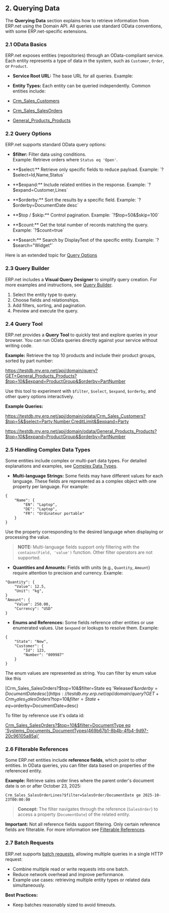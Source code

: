 ## 2. Querying Data

The **Querying Data** section explains how to retrieve information from ERP.net using the Domain API. All queries use standard OData conventions, with some ERP.net-specific extensions.

### 2.1 OData Basics

ERP.net exposes entities (repositories) through an OData-compliant service. Each entity represents a type of data in the system, such as `Customer`, `Order`, or `Product`.

- **Service Root URL:** The base URL for all queries. Example:  

- **Entity Types:** Each entity can be queried independently. Common entities include:
- [Crm_Sales_Customers](https://docs.erp.net/model/entities/Crm.Sales.Customers.html)
- [Crm_Sales_SalesOrders](https://docs.erp.net/model/entities/Crm.Sales.SalesOrders.html)
- [General_Products_Products](https://docs.erp.net/model/entities/General.Products.Products.html)

### 2.2 Query Options

ERP.net supports standard OData query options:

- **$filter:** Filter data using conditions.  
Example: Retrieve orders where `Status eq 'Open'`.

- **$select:** Retrieve only specific fields to reduce payload.  
Example: `?$select=Id,Name,Status`

- **$expand:** Include related entities in the response.  
Example: `?$expand=Customer,Lines`

- **$orderby:** Sort the results by a specific field.  
Example: `?$orderby=DocumentDate desc`

- **$top / $skip:** Control pagination.  
Example: `?$top=50&$skip=100`

- **$count:** Get the total number of records matching the query.  
Example: `?$count=true`

- **$search:** Search by DisplayText of the specific entity.  
Example: `?$search="Widget"`

Here is an extended topic for [Query Options](query-options/index.md)



### 2.3 Query Builder

ERP.net includes a **Visual Query Designer** to simplify query creation. For more examples and instructions, see [Query Builder](query-builder.md).

1. Select the entity type to query.  
2. Choose fields and relationships.  
3. Add filters, sorting, and pagination.  
4. Preview and execute the query.

### 2.4 Query Tool

ERP.net provides a **Query Tool** to quickly test and explore queries in your browser. You can run OData queries directly against your service without writing code.  

**Example:** Retrieve the top 10 products and include their product groups, sorted by part number:  

https://testdb.my.erp.net/api/domain/query?GET+General_Products_Products?$top=10&$expand=ProductGroup&$orderby=PartNumber

Use this tool to experiment with `$filter`, `$select`, `$expand`, `$orderby`, and other query options interactively.


**Example Queries:**

https://testdb.my.erp.net/api/domain/odata/Crm_Sales_Customers?$top=5&$select=Party,Number,CreditLimit&$expand=Party

https://testdb.my.erp.net/api/domain/odata/General_Products_Products?$top=10&$expand=ProductGroup&$orderby=PartNumber

### 2.5 Handling Complex Data Types

Some entities include complex or multi-part data types. For detailed explanations and examples, see [Complex Data Types](../complex-types/index.md).

- **Multi-language Strings:** Some fields may have different values for each language. These fields are represented as a complex object with one property per language. For example:  

```
{
    "Name": {
        "EN": "Laptop",
        "DE": "Laptop",
        "FR": "Ordinateur portable"
    }
}
```

Use the property corresponding to the desired language when displaying or processing the value.

> **NOTE:** Multi-language fields support only filtering with the `contains(Field, 'value')` function. Other filter operators are not supported.


- **Quantities and Amounts:** Fields with units (e.g., `Quantity`, `Amount`) require attention to precision and currency. Example:

```
"Quantity": {
    "Value": 12.5,
    "Unit": "kg",
}
"Amount": {
    "Value": 250.00,
    "Currency": "USD"
}
```

- **Enums and References:** Some fields reference other entities or use enumerated values. Use `$expand` or lookups to resolve them. Example:

```
{
    "State": "New",
    "Customer": {
        "Id": 123,
        "Number": "009987"
    }
}
```
The enum values are represented as string. You can filter by enum value like this

[Crm_Sales_SalesOrders?$top=10&$filter=State eq 'Released'&$orderby=DocumentDate desc](https://testdb.my.erp.net/api/domain/query?GET+Crm_Sales_SalesOrders?$top=10&$filter=State+eq+%27Released%27&$orderby=DocumentDate+desc)

To filter by reference use it's odata id:

[Crm_Sales_SalesOrders?$top=10&$filter=DocumentType eq 'Systems_Documents_DocumentTypes(469b67b1-8b4b-4fb4-9d97-20c96105a85a)'](https://testdb.my.erp.net/api/domain/query?GET+Crm_Sales_SalesOrders?$top=10&$filter=DocumentType+eq+%27Systems_Documents_DocumentTypes(469b67b1-8b4b-4fb4-9d97-20c96105a85a)%27)


### 2.6 Filterable References

Some ERP.net entities include **reference fields**, which point to other entities. In OData queries, you can filter data based on properties of the referenced entity.  

**Example:** Retrieve sales order lines where the parent order's document date is on or after October 23, 2025:

```
Crm_Sales_SalesOrderLines?$filter=SalesOrder/DocumentDate ge 2025-10-23T00:00:00
```

> **Concept:** The filter navigates through the reference (`SalesOrder`) to access a property (`DocumentDate`) of the related entity.

**Important:** Not all reference fields support filtering. Only certain reference fields are filterable. For more information see [Filterable References](filterable-references.md).



### 2.7 Batch Requests

ERP.net supports <a href="https://www.odata.org/getting-started/advanced-tutorial/#batch" target="_blank">batch requests</a>, allowing multiple queries in a single HTTP request:

- Combine multiple read or write requests into one batch.  
- Reduce network overhead and improve performance.  
- Example use cases: retrieving multiple entity types or related data simultaneously.

**Best Practices:**

- Keep batches reasonably sized to avoid timeouts. 
